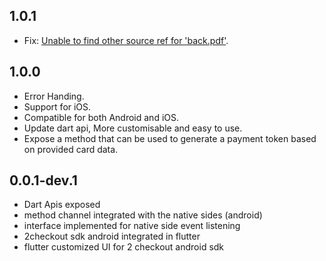 
## 1.0.1

* Fix: [Unable to find other source ref for 'back.pdf'](https://github.com/DevCrew-io/2checkout-flutter/issues/22).


## 1.0.0

* Error Handing.
* Support for iOS.
* Compatible for both Android and iOS.
* Update dart api, More customisable and easy to use.
* Expose a method that can be used to generate a payment token based on provided card data.


## 0.0.1-dev.1

* Dart Apis exposed
* method channel integrated with the native sides (android)
* interface implemented for native side event listening
* 2checkout sdk android integrated in flutter
* flutter customized UI for 2 checkout android sdk



